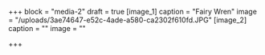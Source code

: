 +++
block = "media-2"
draft = true
[image_1]
caption = "Fairy Wren"
image = "/uploads/3ae74647-e52c-4ade-a580-ca2302f610fd.JPG"
[image_2]
caption = ""
image = ""

+++
